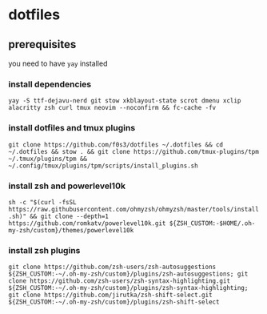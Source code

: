 # dotfiles

## prerequisites

you need to have `yay` installed

### install dependencies

`
yay -S ttf-dejavu-nerd git stow xkblayout-state scrot dmenu xclip alacritty zsh curl tmux neovim --noconfirm && fc-cache -fv
`

### install dotfiles and tmux plugins

`
git clone https://github.com/f0s3/dotfiles ~/.dotfiles && cd ~/.dotfiles && stow . && git clone https://github.com/tmux-plugins/tpm ~/.tmux/plugins/tpm && ~/.config/tmux/plugins/tpm/scripts/install_plugins.sh
`

### install zsh and powerlevel10k

`
sh -c "$(curl -fsSL https://raw.githubusercontent.com/ohmyzsh/ohmyzsh/master/tools/install.sh)" && git clone --depth=1 https://github.com/romkatv/powerlevel10k.git ${ZSH_CUSTOM:-$HOME/.oh-my-zsh/custom}/themes/powerlevel10k
`

### install zsh plugins

`
git clone https://github.com/zsh-users/zsh-autosuggestions ${ZSH_CUSTOM:-~/.oh-my-zsh/custom}/plugins/zsh-autosuggestions; git clone https://github.com/zsh-users/zsh-syntax-highlighting.git ${ZSH_CUSTOM:-~/.oh-my-zsh/custom}/plugins/zsh-syntax-highlighting; git clone https://github.com/jirutka/zsh-shift-select.git ${ZSH_CUSTOM:-~/.oh-my-zsh/custom}/plugins/zsh-shift-select
`


